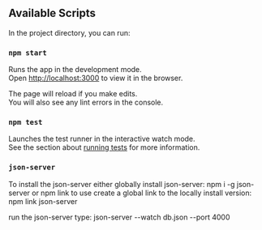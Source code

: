 ## Available Scripts

In the project directory, you can run:

### `npm start`

Runs the app in the development mode.<br />
Open [http://localhost:3000](http://localhost:3000) to view it in the browser.

The page will reload if you make edits.<br />
You will also see any lint errors in the console.

### `npm test`

Launches the test runner in the interactive watch mode.<br />
See the section about [running tests](https://facebook.github.io/create-react-app/docs/running-tests) for more information.

### `json-server`

To install the json-server either globally install json-server: npm i -g json-server 
or npm link to use create a global link to the locally install version: npm link json-server

run the json-server type: json-server --watch db.json --port 4000
